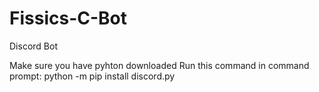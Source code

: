 # Fissics-C-Bot
Discord Bot

Make sure you have pyhton downloaded
Run this command in command prompt: python -m pip install discord.py
